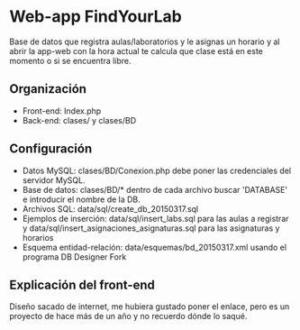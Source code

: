 # Web-app FindYourLab

Base de datos que registra aulas/laboratorios y le asignas un horario y al abrir la app-web con la hora actual te calcula que clase está en este momento o si se encuentra libre.

## Organización
- Front-end: Index.php 
- Back-end: clases/ y clases/BD

## Configuración
- Datos MySQL: clases/BD/Conexion.php debe poner las credenciales del servidor MySQL.
- Base de datos: clases/BD/* dentro de cada archivo buscar 'DATABASE' e introducir el nombre de la DB.
- Archivos SQL: data/sql/create_db_20150317.sql
- Ejemplos de inserción: data/sql/insert_labs.sql para las aulas a registrar y data/sql/insert_asignaciones_asignaturas.sql para las asignaturas y horarios
- Esquema entidad-relación: data/esquemas/bd_20150317.xml usando el programa DB Designer Fork

## Explicación del front-end
Diseño sacado de internet, me hubiera gustado poner el enlace, pero es un proyecto de hace más de un año y no recuerdo dónde lo saqué.
